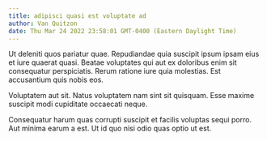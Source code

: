 ```yaml
---
title: adipisci quasi est voluptate ad
author: Van Quitzon
date: Thu Mar 24 2022 23:58:01 GMT-0400 (Eastern Daylight Time)
---
```

Ut deleniti quos pariatur quae. Repudiandae quia suscipit ipsum ipsam eius et iure quaerat quasi. Beatae voluptates qui aut ex doloribus enim sit consequatur perspiciatis. Rerum ratione iure quia molestias. Est accusantium quis nobis eos.

 Voluptatem aut sit. Natus voluptatem nam sint sit quisquam. Esse maxime suscipit modi cupiditate occaecati neque.

 Consequatur harum quas corrupti suscipit et facilis voluptas sequi porro. Aut minima earum a est. Ut id quo nisi odio quas optio ut est.